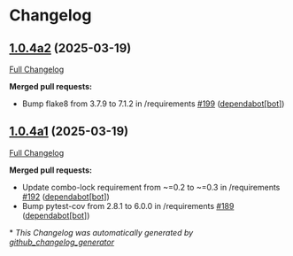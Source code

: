 # Changelog

## [1.0.4a2](https://github.com/OpenVoiceOS/ovos-config/tree/1.0.4a2) (2025-03-19)

[Full Changelog](https://github.com/OpenVoiceOS/ovos-config/compare/1.0.4a1...1.0.4a2)

**Merged pull requests:**

- Bump flake8 from 3.7.9 to 7.1.2 in /requirements [\#199](https://github.com/OpenVoiceOS/ovos-config/pull/199) ([dependabot[bot]](https://github.com/apps/dependabot))

## [1.0.4a1](https://github.com/OpenVoiceOS/ovos-config/tree/1.0.4a1) (2025-03-19)

[Full Changelog](https://github.com/OpenVoiceOS/ovos-config/compare/1.0.3...1.0.4a1)

**Merged pull requests:**

- Update combo-lock requirement from ~=0.2 to ~=0.3 in /requirements [\#192](https://github.com/OpenVoiceOS/ovos-config/pull/192) ([dependabot[bot]](https://github.com/apps/dependabot))
- Bump pytest-cov from 2.8.1 to 6.0.0 in /requirements [\#189](https://github.com/OpenVoiceOS/ovos-config/pull/189) ([dependabot[bot]](https://github.com/apps/dependabot))



\* *This Changelog was automatically generated by [github_changelog_generator](https://github.com/github-changelog-generator/github-changelog-generator)*
